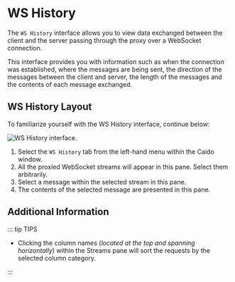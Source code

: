 # WS History

The `WS History` interface allows you to view data exchanged between the client and the server passing through the proxy over a WebSocket connection.

This interface provides you with information such as when the connection was established, where the messages are being sent, the direction of the messages between the client and server, the length of the messages and the contents of each message exchanged.

## WS History Layout

To familiarize yourself with the WS History interface, continue below:

<img alt="WS History interface." src="/_images/ws_history_interface_guides.png" center/>

1. Select the `WS History` tab from the left-hand menu within the Caido window.
2. All the proxied WebSocket streams will appear in this pane. Select them arbitrarily.
3. Select a message within the selected stream in this pane.
4. The contents of the selected message are presented in this pane.

## Additional Information

::: tip TIPS

- Clicking the column names (_located at the top and spanning horizontally_) within the Streams pane will sort the requests by the selected column category.

:::

